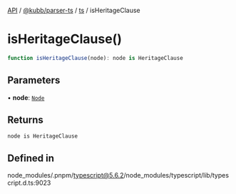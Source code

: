 [API](../../../../../packages.md) / [@kubb/parser-ts](../../../index.md) / [ts](../index.md) / isHeritageClause

# isHeritageClause()

```ts
function isHeritageClause(node): node is HeritageClause
```

## Parameters

• **node**: [`Node`](../interfaces/Node.md)

## Returns

`node is HeritageClause`

## Defined in

node\_modules/.pnpm/typescript@5.6.2/node\_modules/typescript/lib/typescript.d.ts:9023
